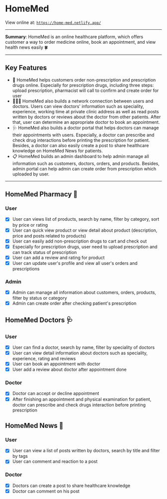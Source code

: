 # HomeMed

<!-- Put the link to this slide here so people can follow -->

View online at: [`https://home-med.netlify.app/`](https://home-med.netlify.app/)

---

**Summary**: HomeMed is an online healthcare platform, which offers customer a way to order medicine online, book an appointment, and view health news easily 🍀

---

## Key Features

- 🛒 HomeMed helps customers order non-prescription and prescription drugs online. Especially for prescription drugs, including three steps: upload prescription, pharmacist will call to confirm and create order for user
- 🧑‍🤝‍🧑 HomeMed also builds a network connection between users and doctors. Users can view doctors' information such as speciality, experience, working time at private clinic address as well as read posts written by doctors or reviews about the doctor from other patients. After that, user can determine an appropriate doctor to book an appointment.
- 🩺 HomeMed also builds a doctor portal that helps doctors can manage their appointments with users. Especially, a doctor can prescribe and check drug interactions before printing the prescription for patient. Besides, a doctor can also easily create a post to share healthcare knowledge on HomeMed News for patients.
- 📋 HomeMed builds an admin dashboard to help admin manage all information such as customers, doctors, orders, and products. Besides, admin portal can help admin can create order from prescription which uploaded by user.

---

## HomeMed Pharmacy 💊

### User

- [x] User can views list of products, search by name, filter by category, sort by price or rating
- [x] User can quick view product or view detail about product (description, price and posts related to products)
- [x] User can easily add non-prescription drugs to cart and check out
- [x] Especially for prescription drugs, user need to upload prescription and can track status of prescription
- [x] User can add a review and rating for product
- [x] User can update user's profile and view all user's orders and prescriptions

### Admin

- [x] Admin can manage all information about customers, orders, products, filter by status or category
- [x] Admin can create order after checking patient's prescription

## HomeMed Doctors 🩺

### User

- [x] User can find a doctor, search by name, filter by speciality of doctors
- [x] User can view detail information about doctors such as speciality, experience, rating and reviews
- [x] User can book an appointment with doctor
- [x] User add a review about doctor after appointment done

### Doctor

- [x] Doctor can accept or decline appointment
- [x] After finishing an appointment and physical examination for patient, doctor can prescribe and check drugs interaction before printing prescription

## HomeMed News 📑

### User

- [x] User can view a list of posts written by doctors, search by title and filter by tags
- [x] User can comment and reaction to a post

### Doctor

- [x] Doctors can create a post to share healthcare knowledge
- [x] Doctor can comment on his post
